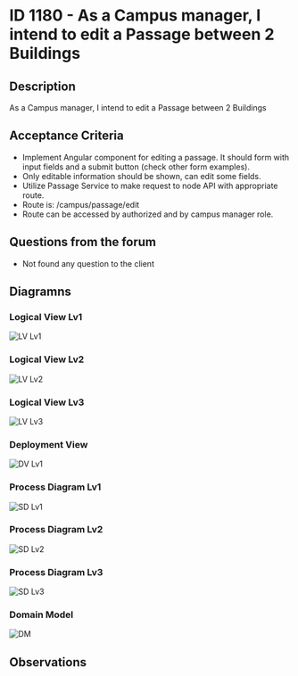 # ID 1180 - As a Campus manager, I intend to edit a Passage between 2 Buildings

## Description
As a Campus manager, I intend to edit a Passage between 2 Buildings

## Acceptance Criteria

* Implement Angular component for editing a passage. It should form with input fields and a submit button (check other form examples).
* Only editable information should be shown, can edit some fields.
* Utilize Passage Service to make request to node API with appropriate route.
* Route is: /campus/passage/edit
* Route can be accessed by authorized and by campus manager role.

## Questions from the forum

* Not found any question to the client

## Diagramns

### Logical View Lv1
![LV Lv1](../../diagrams/level1/Logical%20View%20Lv1.svg)

### Logical View Lv2
![LV Lv2](../../diagrams/level2/Logical%20View%20Lv2.svg)

### Logical View Lv3
![LV Lv3](../../diagrams/level3/Logical%20View%20Lv3%20(Campus%20Management).svg)

### Deployment View
![DV Lv1](../../diagrams/Deployment%20View.svg)

### Process Diagram Lv1
![SD Lv1](./SD%20Lv1.svg)

### Process Diagram Lv2
![SD Lv2](./SD%20Lv2.svg)

### Process Diagram Lv3
![SD Lv3](./SD%20Lv3.svg)

### Domain Model
![DM](../../diagrams/DM.png)

## Observations